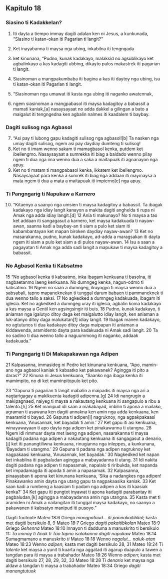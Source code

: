 Kapitulo 18
-----------

### Siasino ti Kadakkelan?

1. Iti dayta a tiempo immay dagiti adalan ken ni Jesus, a kunkunada, “Siasino ti katan-okan iti Pagarian ti langit?”
2. Ket inayabanna ti maysa nga ubing, inkabilna iti tengngada
3. ket kinunana, “Pudno, kunak kadakayo, malaksid no agsublikayo ket agbalinkayo a kas kadagiti ubbing, dikayto pulos makastrek iti pagarian ti langit.
4. Siasinoman a mangpakumbaba iti bagina a kas iti daytoy nga ubing, isu ti katan-okan iti Pagarian ti langit.

5. “Siasinoman nga umawat iti kasta nga ubing iti naganko awatennak,
6. ngem siasinoman a mangpabasol iti maysa kadagitoy a babassit a mamati kaniak,[a] nasaysayaat no adda dakkel a gilingan a bato a maigalut iti tengngedna ken agbalin nalmes iti kaadalem ti baybay.

### Dagiti sulisog nga Agbasol

7. “Asi pay ti lubong gapu kadagiti sulisog nga agbasol![b] Ta nasken nga umay dagiti sulisog, ngem asi pay daydiay dumteng ti sulisog!
8. Ket no ti imam wenno sakam ti mamagbasol kenka, putdem ket ibellengmo. Nasaysayaat a sumrekka iti biag a baldado wenno pilay ngem ti dua nga ima wenno dua a saka a maitapuak iti agnanayon nga apuy.
9. Ket no ti matam ti mangpabasol kenka, ikkatem ket ibellengmo. Nasaysayaat para kenka a sumrek iti biag nga addaan iti maymaysa a mata ngem ti dua a mata a maitapuak iti impierno[c] nga apuy.

### Ti Pangngarig ti Napukaw a Karnero

10. “Kitaenyo a saanyo nga umsien ti maysa kadagitoy a babassit. Ta ibagak kadakayo nga idiay langit kanayon a makita dagiti anghelda ti rupa ni Amak nga adda idiay langit.[d] 12 Ania ti makunayo? No ti maysa a tao ket addaan iti sangagasut a karnero, ket maysa kadakuada ti nayaw-awan, saanna kadi a baybay-an ti siam a pulo ket siam iti kabambantayan ket mapan biroken daydiay nayaw-awan? 13 Ket no masarakanna, pudno, kunak kadakayo, ad-adda a maragsakan iti dayta ngem iti siam a pulo ket siam a di pulos nayaw-awan. 14 Isu a saan a pagayatan ti Amak nga adda sadi langit a mapukaw ti maysa kadagitoy a babassit.

### No Agbasol Kenka ti Kabsatmo

15 “No agbasol kenka ti kabsatmo, inka ibagam kenkuana ti basolna, iti nagbaetanmo laeng kenkuana. No dumngeg kenka, nagun-odmo ti kabsatmo. 16 Ngem no saan a dumngeg, ikuyogyo ti maysa wenno dua a sabsabali, tapno mapaneknekan ti tunggal darum babaen ti pammaneknek ti dua wenno tallo a saksi. 17 No agkedked a dumngeg kadakuada, ibagam iti iglesia. Ket no agkedked a dumngeg uray iti iglesia, agbalin koma kadakayo a kas maysa a Gentil ken agsingsingir iti buis. 18 Pudno, kunak kadakayo, ti aniaman nga igalutyo ditoy daga ket maigalutto idiay langit, ken aniaman a luk-atanyo ditoy daga malukatan[f] idiay langit. 19 Ibagak manen kadakayo, no agtutunos ti dua kadakayo ditoy daga maipapan iti aniaman a kiddawenda, aramidento dayta para kadakuada ni Amak sadi langit. 20 Ta no sadino ti dua wenno tallo a naguummong iti naganko, addaak kadakuada.”

### Ti Pangngarig ti Di Makapakawan nga Adipen

21 Kalpasanna, immasideg ni Pedro ket kinunana kenkuana, “Apo, mamin-ano nga agbasol kaniak ti kabsatko ket pakawanek? Agingga iti pito a daras?” 22 Kinuna ni Jesus kenkuana, “Saanko nga ibaga kenka iti mamimpito, no di ket maminpitopulo ket pito.

23 “Gapuna ti pagarian ti langit mabalin a maipadis iti maysa nga ari a nagtarigagay a makikuenta kadagiti adipenna.[g] 24 Idi nangrugin a makipagnaed, naiyeg ti maysa a nakautang kenkuana iti sangapulo a ribu a talento.[h] 25 Ket manipud idi saan a makabayad, imbilin ti apona a mailako, agraman ti asawana ken dagiti annakna ken amin nga adda kenkuana, ken maaramid ti bayad. 26 Gapuna ti adipen[i] nagruknoy, nga agpakpakaasi kenkuana, ‘Anusannak, ket bayadak ti amin.’ 27 Ket gapu iti asi kenkuana, winayawayaan ti apo dayta nga adipen ket pinakawanna ti utangna. 28 Ngem idi rimmuar dayta met laeng nga adipen, nasarakanna ti maysa kadagiti padana nga adipen a nakautang kenkuana iti sangagasut a denario,[j] ket iti panangtiliwna kenkuana, rinugianna nga inleppes, a kunkunana, ‘Bayadam ti utangmo.’ 29 Gapuna ti padana nga adipen nagruknoy ket nagpakaasi kenkuana, ‘Anusannak, ket bayadak.’ 30 Nagkedked ket napan ket inkabilna iti pagbaludan agingga a mabayadanna ti utang. 31 Idi nakita dagiti padana nga adipen ti napasamak, napalalo ti riribukda, ket napanda ket impadamagda iti apoda ti amin a napasamak. 32 Kalpasanna, pinaayaban ti apona ket kinunana kenkuana, ‘Sika a nadangkes nga adipen! Pinakawanko amin dayta nga utang gapu ta nagpakaasika kaniak. 33 Ket saan kadi a rumbeng a kaasiam ti padam nga adipen a kas iti kaasiak kenka?’ 34 Ket gapu iti pungtot inyawat ti apona kadagiti parabantay iti pagbaludan,[k] agingga a mabayadanna amin nga utangna. 35 Kasta met ti aramiden ni Amak a nailangitan iti tunggal maysa kadakayo, no saanyo a pakawanen ti kabsatyo manipud iti pusoyo.”

Dagiti footnote
Mateo 18:6 Griego *mangpataud... iti pannakaitibkol*; kasta met dagiti bersikulo 8, 9
Mateo 18:7 Griego *dagiti pakaitibkolan*
Mateo 18:9 Griego *Gehenna*
Mateo 18:10 Innayon ti dadduma a manuskrito ti bersikulo 11: *Ta immay ti Anak ti Tao tapno isalakanna dagiti napukaw*
Mateo 18:14 Sumagmamano a manuskrito *ti*
Mateo 18:18 Wenno *nagalut... naluk-atan*
Mateo 18:23 Wenno *adipen*; kasta met dagiti bersikulo 28, 31
Mateo 18:24 Ti *talente* ket maysa a yunit ti kuarta nga aggatad iti agarup duapulo a tawen a tangdan para iti maysa a trabahador
Mateo 18:26 Wenno *adipen*; kasta met dagiti bersikulo 27, 28, 29, 32, 33
Mateo 18:28 Ti *denario* ket maysa nga aldaw a tangdan ti maysa a trabahador
Mateo 18:34 Griego *dagiti manangtutuok*